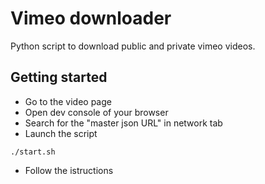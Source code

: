# Vimeo downloader

Python script to download public and private vimeo videos.

## Getting started
- Go to the video page
- Open dev console of your browser
- Search for the "master json URL" in network tab
- Launch the script
```
./start.sh
```
- Follow the istructions
